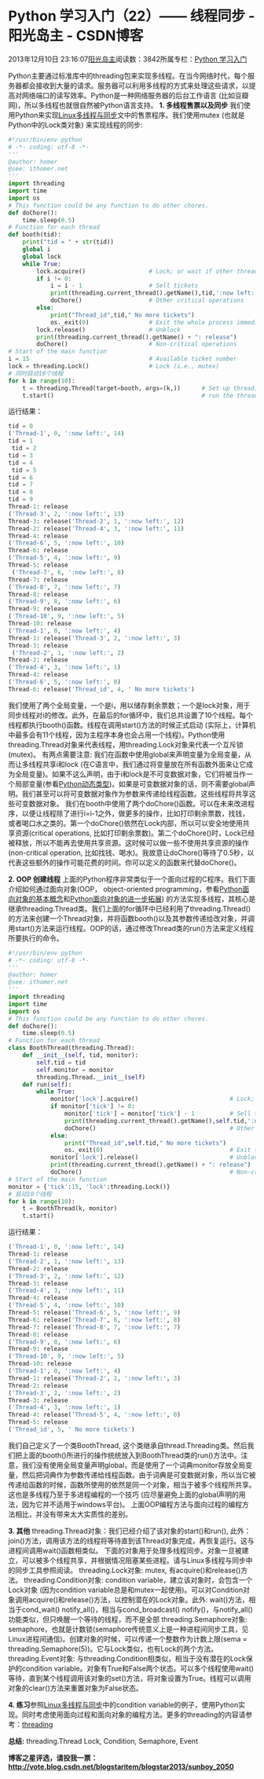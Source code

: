 
# Python 学习入门（22）—— 线程同步 - 阳光岛主 - CSDN博客

2013年12月10日 23:16:07[阳光岛主](https://me.csdn.net/sunboy_2050)阅读数：3842所属专栏：[Python 学习入门](https://blog.csdn.net/column/details/python-learning.html)



Python主要通过标准库中的threading包来实现多线程。在当今网络时代，每个服务器都会接收到大量的请求。服务器可以利用多线程的方式来处理这些请求，以提高对网络端口的读写效率。Python是一种网络服务器的后台工作语言 (比如豆瓣网)，所以多线程也就很自然被Python语言支持。
**1. 多线程售票以及同步**
我们使用Python来实现[Linux多线程与同步](http://www.cnblogs.com/vamei/archive/2012/10/09/2715393.html)文中的售票程序。我们使用mutex (也就是Python中的Lock类对象) 来实现线程的同步:

```python
#!/usr/bin/env python
# -*- coding: utf-8 -*-
'''
@author: homer
@see: ithomer.net
'''
import threading
import time
import os
# This function could be any function to do other chores.
def doChore():
    time.sleep(0.5)
# Function for each thread
def booth(tid):
    print("tid = " + str(tid))
    global i
    global lock
    while True:
        lock.acquire()                  # Lock; or wait if other thread is holding the lock
        if i != 0:
            i = i - 1                   # Sell tickets
            print(threading.current_thread().getName(),tid,':now left:',i)   # Tickets left
            doChore()                   # Other critical operations
        else:
            print("Thread_id",tid," No more tickets")
            os._exit(0)                 # Exit the whole process immediately
        lock.release()                  # Unblock
        print(threading.current_thread().getName() + ": release")
        doChore()                       # Non-critical operations
# Start of the main function
i = 15                                  # Available ticket number 
lock = threading.Lock()                 # Lock (i.e., mutex)
# 同时启动10个线程
for k in range(10):
    t = threading.Thread(target=booth, args=(k,))      # Set up thread; target: the callable (function) to be run, args: the argument for the callable 
    t.start()                                          # run the thread
```
运行结果：

```python
tid = 0
('Thread-1', 0, ':now left:', 14)
tid = 1
 tid = 2
tid = 3
tid = 4
 tid = 5
tid = 6
tid = 7
tid = 8
tid = 9
Thread-1: release
('Thread-3', 2, ':now left:', 13)
Thread-3: release('Thread-2', 1, ':now left:', 12)
Thread-2: release('Thread-4', 3, ':now left:', 11)
Thread-4: release
('Thread-6', 5, ':now left:', 10)
Thread-6: release
('Thread-5', 4, ':now left:', 9)
Thread-5: release
 ('Thread-7', 6, ':now left:', 8)
Thread-7: release
('Thread-8', 7, ':now left:', 7)
Thread-8: release
('Thread-9', 8, ':now left:', 6)
Thread-9: release
('Thread-10', 9, ':now left:', 5)
Thread-10: release
('Thread-1', 0, ':now left:', 4)
Thread-1: release('Thread-3', 2, ':now left:', 3)
Thread-3: release
 ('Thread-2', 1, ':now left:', 2)
Thread-2: release
('Thread-4', 3, ':now left:', 1)
Thread-4: release
('Thread-6', 5, ':now left:', 0)
Thread-6: release('Thread_id', 4, ' No more tickets')
```
我们使用了两个全局变量，一个是i，用以储存剩余票数；一个是lock对象，用于同步线程对i的修改。此外，在最后的for循环中，我们总共设置了10个线程。每个线程都执行booth()函数。线程在调用start()方法的时候正式启动 (实际上，计算机中最多会有11个线程，因为主程序本身也会占用一个线程)。Python使用threading.Thread对象来代表线程，用threading.Lock对象来代表一个互斥锁 (mutex)。
有两点需要注意:
我们在函数中使用global来声明变量为全局变量，从而让多线程共享i和lock (在C语言中，我们通过将变量放在所有函数外面来让它成为全局变量)。如果不这么声明，由于i和lock是不可变数据对象，它们将被当作一个局部变量(参看[Python动态类型](http://www.cnblogs.com/vamei/archive/2012/07/10/2582795.html))。如果是可变数据对象的话，则不需要global声明。我们甚至可以将可变数据对象作为参数来传递给线程函数。这些线程将共享这些可变数据对象。
我们在booth中使用了两个doChore()函数。可以在未来改进程序，以便让线程除了进行i=i-1之外，做更多的操作，比如打印剩余票数，找钱，或者喝口水之类的。第一个doChore()依然在Lock内部，所以可以安全地使用共享资源(critical operations, 比如打印剩余票数)。第二个doChore()时，Lock已经被释放，所以不能再去使用共享资源。这时候可以做一些不使用共享资源的操作 (non-critical operation, 比如找钱、喝水)。我故意让doChore()等待了0.5秒，以代表这些额外的操作可能花费的时间。你可以定义的函数来代替doChore()。

**2. OOP 创建线程**
上面的Python程序非常类似于一个面向过程的C程序。我们下面介绍如何通过面向对象(OOP， object-oriented programming，参看[Python面向对象的基本概念](http://www.cnblogs.com/vamei/archive/2012/06/02/2531515.html)和[Python面向对象的进一步拓展](http://www.cnblogs.com/vamei/archive/2012/06/02/2532018.html)) 的方法实现多线程，其核心是继承threading.Thread类。我们上面的for循环中已经利用了threading.Thread()的方法来创建一个Thread对象，并将函数booth()以及其参数传递给改对象，并调用start()方法来运行线程。OOP的话，通过修改Thread类的run()方法来定义线程所要执行的命令。

```python
#!/usr/bin/env python
# -*- coding: utf-8 -*-
'''
@author: homer
@see: ithomer.net
'''
import threading
import time
import os
# This function could be any function to do other chores.
def doChore():
    time.sleep(0.5)
# Function for each thread
class BoothThread(threading.Thread):
    def __init__(self, tid, monitor):
        self.tid = tid
        self.monitor = monitor
        threading.Thread.__init__(self)
    def run(self):
        while True:
            monitor['lock'].acquire()                          # Lock; or wait if other thread is holding the lock
            if monitor['tick'] != 0:
                monitor['tick'] = monitor['tick'] - 1          # Sell tickets
                print(threading.current_thread().getName(),self.tid,':now left:',monitor['tick'])   # Tickets left
                doChore()                                      # Other critical operations
            else:
                print("Thread_id",self.tid," No more tickets")
                os._exit(0)                                    # Exit the whole process immediately
            monitor['lock'].release()                          # Unblock
            print(threading.current_thread().getName() + ": release")  
            doChore()                                          # Non-critical operations
# Start of the main function
monitor = {'tick':15, 'lock':threading.Lock()}
# 启动10个线程
for k in range(10):
    t = BoothThread(k, monitor)
    t.start()
```
运行结果：

```python
('Thread-1', 0, ':now left:', 14)
Thread-1: release
('Thread-2', 1, ':now left:', 13)
Thread-2: release
('Thread-3', 2, ':now left:', 12)
Thread-3: release
('Thread-4', 3, ':now left:', 11)
Thread-4: release
('Thread-5', 4, ':now left:', 10)
Thread-5: release('Thread-6', 5, ':now left:', 9)
Thread-6: release('Thread-7', 6, ':now left:', 8)
Thread-7: release('Thread-8', 7, ':now left:', 7)
Thread-8: release
('Thread-9', 8, ':now left:', 6)
Thread-9: release
('Thread-10', 9, ':now left:', 5)
Thread-10: release
('Thread-1', 0, ':now left:', 4)
Thread-1: release('Thread-2', 1, ':now left:', 3)
Thread-2: release
('Thread-3', 2, ':now left:', 2)
Thread-3: release
('Thread-4', 3, ':now left:', 1)
Thread-4: release('Thread-5', 4, ':now left:', 0)
Thread-5: release
('Thread_id', 5, ' No more tickets')
```

我们自己定义了一个类BoothThread, 这个类继承自thread.Threading类。然后我们把上面的booth()所进行的操作统统放入到BoothThread类的run()方法中。注意，我们没有使用全局变量声明global，而是使用了一个词典monitor存放全局变量，然后把词典作为参数传递给线程函数。由于词典是可变数据对象，所以当它被传递给函数的时候，函数所使用的依然是同一个对象，相当于被多个线程所共享。这也是多线程乃至于多进程编程的一个技巧 (应尽量避免上面的global声明的用法，因为它并不适用于windows平台)。
上面OOP编程方法与面向过程的编程方法相比，并没有带来太大实质性的差别。

**3. 其他**
threading.Thread对象：我们已经介绍了该对象的start()和run(), 此外：
join()方法，调用该方法的线程将等待直到该Thread对象完成，再恢复运行。这与进程间调用wait()函数相类似。
下面的对象用于处理多线程同步。对象一旦被建立，可以被多个线程共享，并根据情况阻塞某些进程。请与Linux多线程与同步中的同步工具参照阅读。
threading.Lock对象: mutex, 有acquire()和release()方法。
threading.Condition对象: condition variable，建立该对象时，会包含一个Lock对象 (因为condition variable总是和mutex一起使用)。可以对Condition对象调用acquire()和release()方法，以控制潜在的Lock对象。此外:
wait()方法，相当于cond_wait()
notify_all()，相当与cond_broadcast()
nofify()，与notify_all()功能类似，但只唤醒一个等待的线程，而不是全部
threading.Semaphore对象: semaphore，也就是计数锁(semaphore传统意义上是一种进程间同步工具，见Linux进程间通信)。创建对象的时候，可以传递一个整数作为计数上限(sema = threading.Semaphore(5))。它与Lock类似，也有Lock的两个方法。threading.Event对象: 与threading.Condition相类似，相当于没有潜在的Lock保护的condition variable。对象有True和False两个状态。可以多个线程使用wait()等待，直到某个线程调用该对象的set()方法，将对象设置为True。线程可以调用对象的clear()方法来重置对象为False状态。

**4. 练习**参照[Linux多线程与同步](http://www.cnblogs.com/vamei/archive/2012/10/09/2715393.html)中的condition variable的例子，使用Python实现。同时考虑使用面向过程和面向对象的编程方法。更多的threading的内容请参考：[threading](http://docs.python.org/library/threading.html)

**总结:**
threading.Thread
Lock, Condition, Semaphore, Event


**博客之星评选，请投我一票：**
**http://vote.blog.csdn.net/blogstaritem/blogstar2013/sunboy_2050**



